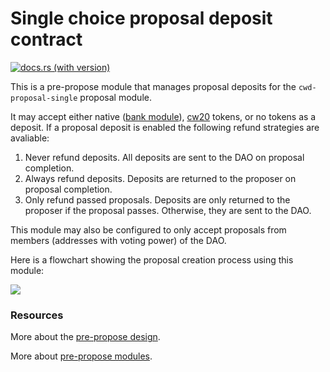 # Single choice proposal deposit contract

[![docs.rs (with version)](https://img.shields.io/docsrs/dao-pre-propose-single/2.2.0)](https://docs.rs/dao-pre-propose-single/2.2.0/dao_pre_propose_single/)

This is a pre-propose module that manages proposal deposits for the
`cwd-proposal-single` proposal module.

It may accept either native ([bank
module](https://docs.cosmos.network/main/modules/bank/)),
[cw20](https://github.com/CosmWasm/cw-plus/tree/bc339368b1ee33c97c55a19d4cff983c7708ce36/packages/cw20)
tokens, or no tokens as a deposit. If a proposal deposit is enabled
the following refund strategies are avaliable:

1. Never refund deposits. All deposits are sent to the DAO on proposal
   completion.
2. Always refund deposits. Deposits are returned to the proposer on
   proposal completion.
3. Only refund passed proposals. Deposits are only returned to the
   proposer if the proposal passes. Otherwise, they are sent to the
   DAO.

This module may also be configured to only accept proposals from
members (addresses with voting power) of the DAO.

Here is a flowchart showing the proposal creation process using this
module:

![](https://bafkreig42cxswefi2ks7vhrwyvkcnumbnwdk7ov643yaafm7loi6vh2gja.ipfs.nftstorage.link)

### Resources

More about the [pre-propose design](https://github.com/DA0-DA0/dao-contracts/wiki/Pre-propose-module-design).

More about [pre-propose modules](https://github.com/DA0-DA0/dao-contracts/wiki/DAO-DAO-Contracts-Design#pre-propose-modules).
